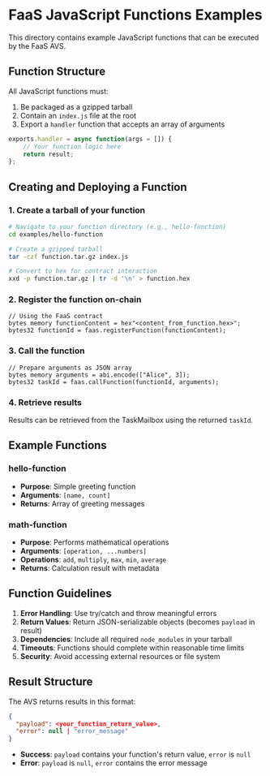 # FaaS JavaScript Functions Examples

This directory contains example JavaScript functions that can be executed by the FaaS AVS.

## Function Structure

All JavaScript functions must:
1. Be packaged as a gzipped tarball
2. Contain an `index.js` file at the root
3. Export a `handler` function that accepts an array of arguments

```javascript
exports.handler = async function(args = []) {
    // Your function logic here
    return result;
};
```

## Creating and Deploying a Function

### 1. Create a tarball of your function

```bash
# Navigate to your function directory (e.g., hello-function)
cd examples/hello-function

# Create a gzipped tarball
tar -czf function.tar.gz index.js

# Convert to hex for contract interaction
xxd -p function.tar.gz | tr -d '\n' > function.hex
```

### 2. Register the function on-chain

```solidity
// Using the FaaS contract
bytes memory functionContent = hex"<content_from_function.hex>";
bytes32 functionId = faas.registerFunction(functionContent);
```

### 3. Call the function

```solidity
// Prepare arguments as JSON array
bytes memory arguments = abi.encode(["Alice", 3]);
bytes32 taskId = faas.callFunction(functionId, arguments);
```

### 4. Retrieve results

Results can be retrieved from the TaskMailbox using the returned `taskId`.

## Example Functions

### hello-function
- **Purpose**: Simple greeting function
- **Arguments**: `[name, count]`
- **Returns**: Array of greeting messages

### math-function  
- **Purpose**: Performs mathematical operations
- **Arguments**: `[operation, ...numbers]`
- **Operations**: `add`, `multiply`, `max`, `min`, `average`
- **Returns**: Calculation result with metadata

## Function Guidelines

1. **Error Handling**: Use try/catch and throw meaningful errors
2. **Return Values**: Return JSON-serializable objects (becomes `payload` in result)
3. **Dependencies**: Include all required `node_modules` in your tarball
4. **Timeouts**: Functions should complete within reasonable time limits
5. **Security**: Avoid accessing external resources or file system

## Result Structure

The AVS returns results in this format:
```json
{
  "payload": <your_function_return_value>,
  "error": null | "error_message"
}
```

- **Success**: `payload` contains your function's return value, `error` is `null`
- **Error**: `payload` is `null`, `error` contains the error message